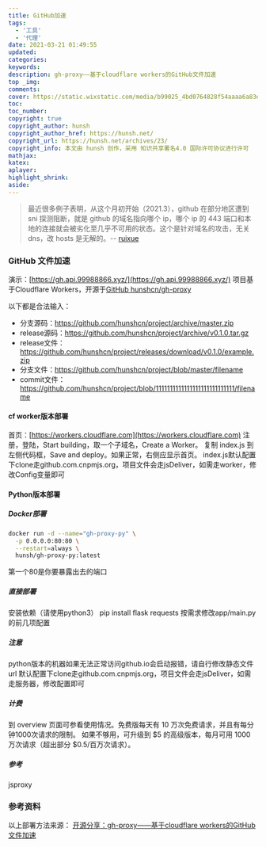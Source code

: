 ```yaml
---
title: GitHub加速
tags:
  - '工具'
  - '代理'
date: 2021-03-21 01:49:55
updated:
categories:
keywords:
description: gh-proxy——基于cloudflare workers的GitHub文件加速
top _img:
comments:
cover: https://static.wixstatic.com/media/b99025_4bd0764828f54aaaa6a83e7c86e5289f~mv2.jpg
toc:
toc_number:
copyright: true
copyright_author: hunsh
copyright_author_href: https://hunsh.net/
copyright_url: https://hunsh.net/archives/23/
copyright_info: 本文由 hunsh 创作，采用 知识共享署名4.0 国际许可协议进行许可
mathjax:
katex:
aplayer:
highlight_shrink:
aside:
---
```

>最近很多例子表明，从这个月初开始（2021.3），github 在部分地区遭到 sni 探测阻断，就是 github 的域名指向哪个 ip，哪个 ip 的 443 端口和本地的连接就会被劣化至几乎不可用的状态。这个是针对域名的攻击，无关 dns，改 hosts 是无解的。--	[ruixue](https://www.v2ex.com/t/761907) 


### GitHub 文件加速
演示：[https://gh.api.99988866.xyz/](https://gh.api.99988866.xyz/)
项目基于Cloudflare Workers，开源于[GitHub hunshcn/gh-proxy](https://github.com/hunshcn/gh-proxy)

以下都是合法输入：

* 分支源码：https://github.com/hunshcn/project/archive/master.zip
* release源码：https://github.com/hunshcn/project/archive/v0.1.0.tar.gz
* release文件：https://github.com/hunshcn/project/releases/download/v0.1.0/example.zip
* 分支文件：https://github.com/hunshcn/project/blob/master/filename
* commit文件：https://github.com/hunshcn/project/blob/1111111111111111111111111111/filename

#### cf worker版本部署
首页：[https://workers.cloudflare.com](https://workers.cloudflare.com)
注册，登陆，Start building，取一个子域名，Create a Worker。
复制 index.js 到左侧代码框，Save and deploy。如果正常，右侧应显示首页。
index.js默认配置下clone走github.com.cnpmjs.org，项目文件会走jsDeliver，如需走worker，修改Config变量即可

#### Python版本部署
##### Docker部署
```bash
docker run -d --name="gh-proxy-py" \
  -p 0.0.0.0:80:80 \
  --restart=always \
  hunsh/gh-proxy-py:latest
```
第一个80是你要暴露出去的端口

##### 直接部署
安装依赖（请使用python3）
pip install flask requests
按需求修改app/main.py的前几项配置

##### 注意
python版本的机器如果无法正常访问github.io会启动报错，请自行修改静态文件url
默认配置下clone走github.com.cnpmjs.org，项目文件会走jsDeliver，如需走服务器，修改配置即可

##### 计费
到 overview 页面可参看使用情况。免费版每天有 10 万次免费请求，并且有每分钟1000次请求的限制。
如果不够用，可升级到 $5 的高级版本，每月可用 1000 万次请求（超出部分 $0.5/百万次请求）。

##### 参考
jsproxy

### 参考资料
以上部署方法来源：
[开源分享：gh-proxy——基于cloudflare workers的GitHub文件加速](https://hunsh.net/archives/23/)